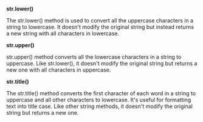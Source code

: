 **str.lower()**

The str.lower() method is used to convert all the uppercase characters in a string to lowercase. It doesn't modify the original string but instead returns a new string with all characters in lowercase.

**str.upper()**

str.upper() method converts all the lowercase characters in a string to uppercase. Like str.lower(), it doesn't modify the original string but returns a new one with all characters in uppercase.

**str.title()**

The str.title() method converts the first character of each word in a string to uppercase and all other characters to lowercase. It's useful for formatting text into title case. Like other string methods, it doesn't modify the original string but returns a new one.
